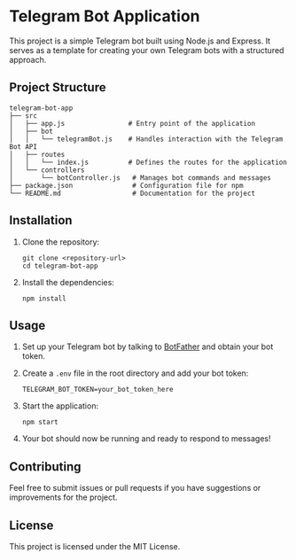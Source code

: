 # Telegram Bot Application

This project is a simple Telegram bot built using Node.js and Express. It serves as a template for creating your own Telegram bots with a structured approach.

## Project Structure

```
telegram-bot-app
├── src
│   ├── app.js                # Entry point of the application
│   ├── bot
│   │   └── telegramBot.js    # Handles interaction with the Telegram Bot API
│   ├── routes
│   │   └── index.js          # Defines the routes for the application
│   └── controllers
│       └── botController.js   # Manages bot commands and messages
├── package.json               # Configuration file for npm
└── README.md                  # Documentation for the project
```

## Installation

1. Clone the repository:
   ```
   git clone <repository-url>
   cd telegram-bot-app
   ```

2. Install the dependencies:
   ```
   npm install
   ```

## Usage

1. Set up your Telegram bot by talking to [BotFather](https://t.me/botfather) and obtain your bot token.

2. Create a `.env` file in the root directory and add your bot token:
   ```
   TELEGRAM_BOT_TOKEN=your_bot_token_here
   ```

3. Start the application:
   ```
   npm start
   ```

4. Your bot should now be running and ready to respond to messages!

## Contributing

Feel free to submit issues or pull requests if you have suggestions or improvements for the project.

## License

This project is licensed under the MIT License.